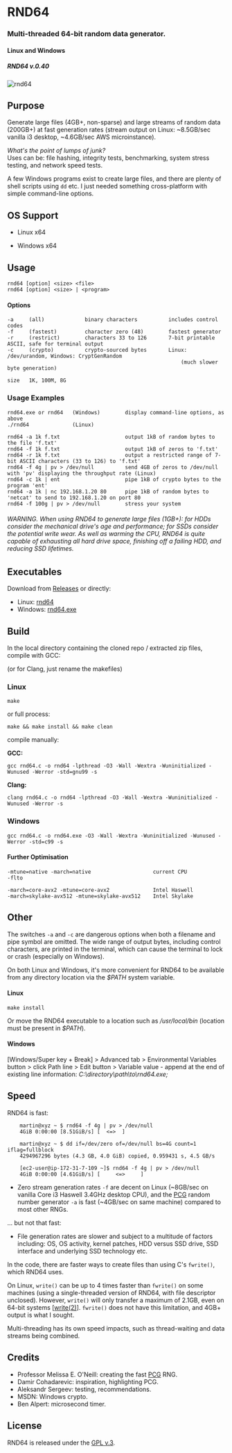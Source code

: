
# RND64

### Multi-threaded 64-bit random data generator.

#### Linux and Windows

##### RND64 v.0.40


[1]: https://tinram.github.io/images/rnd64.png
![rnd64][1]


## Purpose

Generate large files (4GB+, non-sparse) and large streams of random data (200GB+) at fast generation rates (stream output on Linux: ~8.5GB/sec vanilla i3 desktop, ~4.6GB/sec AWS microinstance).

*What's the point of lumps of junk?*  
Uses can be: file hashing, integrity tests, benchmarking, system stress testing, and network speed tests.

A few Windows programs exist to create large files, and there are plenty of shell scripts using `dd` etc. I just needed something cross-platform with simple command-line options.


## OS Support

+ Linux x64

+ Windows x64


## Usage

    rnd64 [option] <size> <file>
    rnd64 [option] <size> | <program>

#### Options

    -a     (all)             binary characters          includes control codes
    -f     (fastest)         character zero (48)        fastest generator
    -r     (restrict)        characters 33 to 126       7-bit printable ASCII, safe for terminal output
    -c     (crypto)          crypto-sourced bytes       Linux: /dev/urandom, Windows: CryptGenRandom
                                                            (much slower byte generation)

    size   1K, 100M, 8G


### Usage Examples

    rnd64.exe or rnd64   (Windows)        display command-line options, as above
    ./rnd64              (Linux)

    rnd64 -a 1k f.txt                     output 1kB of random bytes to the file 'f.txt'
    rnd64 -f 1k f.txt                     output 1kB of zeros to 'f.txt'
    rnd64 -r 1k f.txt                     output a restricted range of 7-bit ASCII characters (33 to 126) to 'f.txt'
    rnd64 -f 4g | pv > /dev/null          send 4GB of zeros to /dev/null with 'pv' displaying the throughput rate (Linux)
    rnd64 -c 1k | ent                     pipe 1kB of crypto bytes to the program 'ent'
    rnd64 -a 1k | nc 192.168.1.20 80      pipe 1kB of random bytes to 'netcat' to send to 192.168.1.20 on port 80
    rnd64 -f 100g | pv > /dev/null        stress your system


###### WARNING. When using RND64 to generate large files (1GB+): for HDDs consider the mechanical drive's age and performance; for SSDs consider the potential write wear. As well as warming the CPU, RND64 is quite capable of exhausting all hard drive space, finishing off a failing HDD, and reducing SSD lifetimes.


## Executables

Download from [Releases](https://github.com/Tinram/RND64/releases/latest) or directly:

+ Linux: [rnd64](https://github.com/Tinram/RND64/raw/master/bin/rnd64)
+ Windows: [rnd64.exe](https://github.com/Tinram/RND64/raw/master/bin/rnd64.exe)


## Build

In the local directory containing the cloned repo / extracted zip files, compile with GCC:

(or for Clang, just rename the makefiles)

### Linux

    make

or full process:

    make && make install && make clean

compile manually:

**GCC:**

    gcc rnd64.c -o rnd64 -lpthread -O3 -Wall -Wextra -Wuninitialized -Wunused -Werror -std=gnu99 -s

**Clang:**

    clang rnd64.c -o rnd64 -lpthread -O3 -Wall -Wextra -Wuninitialized -Wunused -Werror -s

### Windows

    gcc rnd64.c -o rnd64.exe -O3 -Wall -Wextra -Wuninitialized -Wunused -Werror -std=c99 -s

#### Further Optimisation

    -mtune=native -march=native                    current CPU
    -flto

    -march=core-avx2 -mtune=core-avx2              Intel Haswell
    -march=skylake-avx512 -mtune=skylake-avx512    Intel Skylake


## Other

The switches `-a` and `-c` are dangerous options when both a filename and pipe symbol are omitted. The wide range of output bytes, including control characters, are printed in the terminal, which can cause the terminal to lock or crash (especially on Windows).

On both Linux and Windows, it's more convenient for RND64 to be available from any directory location via the *$PATH* system variable.

#### Linux

    make install

Or move the RND64 executable to a location such as */usr/local/bin*  (location must be present in *$PATH*).

#### Windows

[Windows/Super key + Break] > Advanced tab > Environmental Variables button > click Path line > Edit button > Variable value - append at the end of existing line information: *C:\directory\path\to\rnd64.exe\;*


## Speed

RND64 is fast:

        martin@xyz ~ $ rnd64 -f 4g | pv > /dev/null
        4GiB 0:00:00 [8.51GiB/s] [  <=>  ]

        martin@xyz ~ $ dd if=/dev/zero of=/dev/null bs=4G count=1 iflag=fullblock
        4294967296 bytes (4.3 GB, 4.0 GiB) copied, 0.959431 s, 4.5 GB/s

        [ec2-user@ip-172-31-7-109 ~]$ rnd64 -f 4g | pv > /dev/null
        4GiB 0:00:00 [4.61GiB/s] [     <=>     ]

+ Zero stream generation rates `-f` are decent on Linux (~8GB/sec on vanilla Core i3 Haswell 3.4GHz desktop CPU), and the [PCG](http://www.pcg-random.org/) random number generator `-a` is fast (~4GB/sec on same machine) compared to most other RNGs.

... but not that fast:

+ File generation rates are slower and subject to a multitude of factors including: OS, OS activity, kernel patches, HDD versus SSD drive, SSD interface and underlying SSD technology etc.

In the code, there are faster ways to create files than using C's `fwrite()`, which RND64 uses.

On Linux, `write()` can be up to 4 times faster than `fwrite()` on some machines (using a single-threaded version of RND64, with file descriptor unclosed).  However, `write()` will only transfer a maximum of 2.1GB, even on 64-bit systems [[write(2)](http://man7.org/linux/man-pages/man2/write.2.html)]. `fwrite()` does not have this limitation, and 4GB+ output is what I sought.

Multi-threading has its own speed impacts, such as thread-waiting and data streams being combined.


## Credits

+ Professor Melissa E. O'Neill: creating the fast [PCG](http://www.pcg-random.org/) RNG.
+ Damir Cohadarevic: inspiration, highlighting PCG.
+ Aleksandr Sergeev: testing, recommendations.
+ MSDN: Windows crypto.
+ Ben Alpert: microsecond timer.


## License

RND64 is released under the [GPL v.3](https://www.gnu.org/licenses/gpl-3.0.html).
